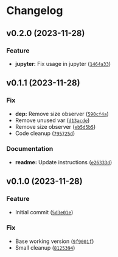 # Changelog

<!--next-version-placeholder-->

## v0.2.0 (2023-11-28)

### Feature

* **jupyter:** Fix usage in jupyter ([`1464a33`](https://github.com/Kitware/air-sans/commit/1464a33b3e3cdcdcfb75066b9a3a31247bdd2cc2))

## v0.1.1 (2023-11-28)

### Fix

* **dep:** Remove size observer ([`590cf4a`](https://github.com/Kitware/air-sans/commit/590cf4a1d72ebea14166686aeb18398178df5af2))
* Remove unused var ([`d13acde`](https://github.com/Kitware/air-sans/commit/d13acde3427c289ce77b0081c4f2df71ccdbc24f))
* Remove size observer ([`eb5d5b5`](https://github.com/Kitware/air-sans/commit/eb5d5b5c5829f851922a2ef566d59d32c35506e6))
* Code cleanup ([`795725d`](https://github.com/Kitware/air-sans/commit/795725da6a471c60248816feac857e6ff8250c9f))

### Documentation

* **readme:** Update instructions ([`e26333d`](https://github.com/Kitware/air-sans/commit/e26333da3834ef1e72258ed681b5c2d6dd3453c6))

## v0.1.0 (2023-11-28)

### Feature

* Initial commit ([`5d3e01e`](https://github.com/Kitware/air-sans/commit/5d3e01ecf382f1cabde001d40734f3e47c50f00d))

### Fix

* Base working version ([`9f9001f`](https://github.com/Kitware/air-sans/commit/9f9001fe63f551fc9526183d06cad32d6551ff8e))
* Small cleanup ([`8125394`](https://github.com/Kitware/air-sans/commit/8125394989d3403e36194915660ed5cf4913462e))
